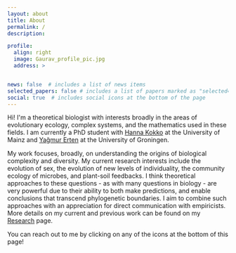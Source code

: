 ```yaml
---
layout: about
title: About
permalink: /
description: 

profile:
  align: right
  image: Gaurav_profile_pic.jpg
  address: > 


news: false  # includes a list of news items
selected_papers: false # includes a list of papers marked as "selected={true}"
social: true  # includes social icons at the bottom of the page
---
```


Hi! 
I'm a theoretical biologist with interests broadly in the areas of evolutionary ecology, complex systems, and the mathematics used in these fields. 
I am currently a PhD student with [Hanna Kokko](https://kokkonuts.org/) at the University of Mainz and [Yağmur Erten](https://research.rug.nl/en/persons/yagmur-erten) at the University of Groningen. 

My work focuses, broadly, on understanding the origins of biological complexity and diversity. 
My current research interests include the evolution of sex, the evolution of new levels of individuality, the community ecology of microbes, and plant-soil feedbacks. 
I think theoretical approaches to these questions - as with many questions in biology - are very powerful due to their ability to both make predictions, and enable conclusions that transcend phylogenetic boundaries. 
I aim to combine such approaches with an appreciation for direct communication with empiricists.
More details on my current and previous work can be found on my [Research](https://gauravathreya.github.io/research/) page. 

You can reach out to me by clicking on any of the icons at the bottom of this page!
